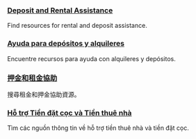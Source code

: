 <RenderIf language="default">

### [Deposit and Rental Assistance](https://achousingchoices.org/deposit-rental-assistance-housing-search-assistance-resources/)

Find resources for rental and deposit assistance.

</RenderIf>

<RenderIf language="es">

### [Ayuda para depósitos y alquileres](https://achousingchoices.org/deposit-rental-assistance-housing-search-assistance-resources/)

Encuentre recursos para ayuda con alquileres y depósitos.

</RenderIf>

<RenderIf language="zh">

### [押金和租金協助](https://achousingchoices.org/deposit-rental-assistance-housing-search-assistance-resources/)

搜尋租金和押金協助資源。

</RenderIf>

<RenderIf language="vi">

### [Hỗ trợ Tiền đặt cọc và Tiền thuê nhà](https://achousingchoices.org/deposit-rental-assistance-housing-search-assistance-resources/)

Tìm các nguồn thông tin về hỗ trợ tiền thuê nhà và tiền đặt cọc.

</RenderIf>
